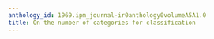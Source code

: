 ```yaml
---
anthology_id: 1969.ipm_journal-ir0anthology0volumeA5A1.0
title: On the number of categories for classification
---
```

